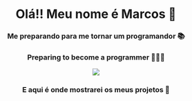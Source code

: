 <h1 align="center"> Olá!! Meu nome é Marcos 👋</h1> 

<h3 align="center"> Me preparando para me tornar um programandor 📚 </h3>
<h3 align="center">Preparing to become a programmer 👩🏻‍💻</h3>


<p align="center"img src="https://darkside.blog.br/wp-content/uploads/2020/07/Psicopata-Americano-06-1024x672.jpg" width="400" height="330">

 <p align="center">
    <img windth="470" src=https://i.insider.com/52430beb69bedd9a4c6cd2ce?width=750&format=jpeg&auto=webp<p>

 <h3 align="center">E aqui é onde mostrarei os meus projetos 🙂</h3>
